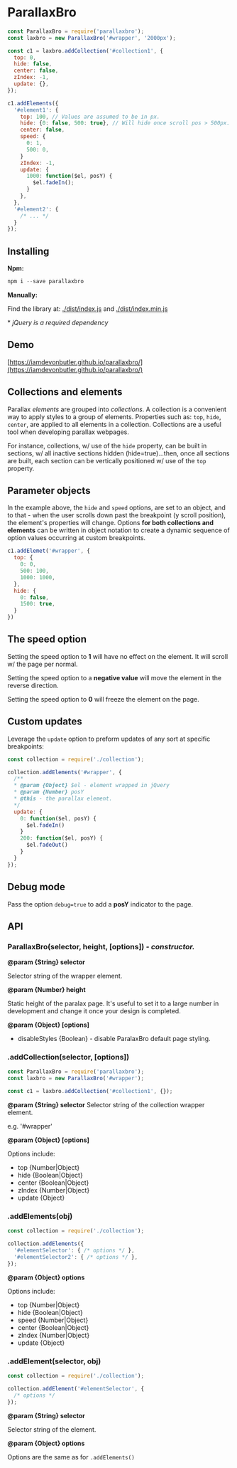 # ParallaxBro

```javascript
const ParallaxBro = require('parallaxbro');
const laxbro = new ParallaxBro('#wrapper', '2000px');

const c1 = laxbro.addCollection('#collection1', {
  top: 0,
  hide: false,
  center: false,
  zIndex: -1,
  update: {},
});

c1.addElements({
  '#element1': {
    top: 100, // Values are assumed to be in px.
    hide: {0: false, 500: true}, // Will hide once scroll pos > 500px.
    center: false,
    speed: {
      0: 1,
      500: 0,
    }
    zIndex: -1,
    update: {
      1000: function($el, posY) {
        $el.fadeIn();
      }
    },    
  },
  '#element2': {
    /* ... */
  }
});

```

## Installing

**Npm:**

```javascript
npm i --save parallaxbro
```

**Manually:**

Find the library at: [./dist/index.js](https://github.com/iamdevonbutler/parallaxbro/blob/master/dist/index.js) and [./dist/index.min.js](https://github.com/iamdevonbutler/parallaxbro/blob/master/dist/index.min.js)

\* *jQuery is a required dependency*

## Demo

[https://iamdevonbutler.github.io/parallaxbro/](https://iamdevonbutler.github.io/parallaxbro/)

## Collections and elements

Parallax *elements* are grouped into *collections*. A collection is a convenient way to apply styles to a group of elements. Properties such as: `top`, `hide`, `center`, are applied to all elements in a collection. Collections are a useful tool when developing parallax webpages.

For instance, collections, w/ use of the `hide` property, can be built in sections, w/ all inactive sections hidden (hide=true)...then, once all sections are built, each section can be vertically positioned w/ use of the `top` property.

## Parameter objects
In the example above, the `hide` and `speed` options, are set to an object, and to that - when the user scrolls down past the breakpoint (y scroll position), the element's properties will change. Options **for both collections and elements** can be written in object notation to create a dynamic sequence of option values occurring at custom breakpoints.

```javascript
c1.addElemet('#wrapper', {
  top: {
    0: 0,
    500: 100,
    1000: 1000,
  },
  hide: {
    0: false,
    1500: true,
  }
})
```

## The speed option

Setting the speed option to **1** will have no effect on the element. It will scroll w/ the page per normal.

Setting the speed option to a **negative value** will move the element in the reverse direction.

Setting the speed option to **0** will freeze the element on the page.

## Custom updates

Leverage the `update` option to preform updates of any sort at specific breakpoints:

```javascript
const collection = require('./collection');

collection.addElements('#wrapper', {
  /**
  * @param {Object} $el - element wrapped in jQuery
  * @param {Number} posY
  * @this - the parallax element.
  */
  update: {
    0: function($el, posY) {
      $el.fadeIn()
    }
    200: function($el, posY) {
      $el.fadeOut()
    }
  }
});
```

## Debug mode
Pass the option `debug=true` to add a **posY** indicator to the page.


## API

### ParallaxBro(selector, height, [options]) *- constructor.*

**@param {String} selector**

Selector string of the wrapper element.

**@param {Number} height**

Static height of the paralax page. It's useful to set it to a large number in development and change it once your design is completed.

**@param {Object} [options]**

* disableStyles {Boolean} - disable ParalaxBro default page styling.


### .addCollection(selector, [options])

```javascript
const ParallaxBro = require('parallaxbro');
const laxbro = new ParallaxBro('#wrapper');

const c1 = laxbro.addCollection('#collection1', {});

```

**@param {String} selector**
Selector string of the collection wrapper element.

e.g. '#wrapper'

**@param {Object} [options]**

Options include:
* top {Number|Object}
* hide {Boolean|Object}
* center {Boolean|Object}
* zIndex {Number|Object}
* update {Object}


### .addElements(obj)

```javascript
const collection = require('./collection');

collection.addElements({
  '#elementSelector': { /* options */ },
  '#elementSelector2': { /* options */ },
});

```

**@param {Object} options**

Options include:
* top {Number|Object}
* hide {Boolean|Object}
* speed {Number|Object}
* center {Boolean|Object}
* zIndex {Number|Object}
* update {Object}


### .addElement(selector, obj)

```javascript
const collection = require('./collection');

collection.addElement('#elementSelector', {
  /* options */
});
```

**@param {String} selector**

Selector string of the element.


**@param {Object} options**

Options are the same as for `.addElements()`
